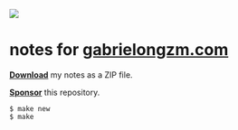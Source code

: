 ![](https://github.com/gongahkia/personal-wiki/actions/workflows/zip-files.yml/badge.svg)
  
# notes for [gabrielongzm.com](https://github.com/gongahkia/gabrielongzm.com) 
  
<a href="https://github.com/gongahkia/personal-wiki/releases/tag/notes-2025-10-04"><b>Download</b></a> my notes as a ZIP file.
  
[**Sponsor**](https://github.com/sponsors/gongahkia) this repository.  

```console
$ make new
$ make
```